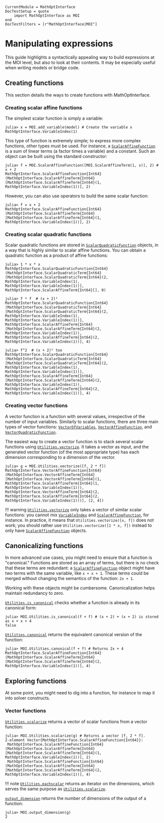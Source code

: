 ```@meta
CurrentModule = MathOptInterface
DocTestSetup = quote
    import MathOptInterface as MOI
end
DocTestFilters = [r"MathOptInterface|MOI"]
```

# Manipulating expressions

This guide highlights a syntactically appealing way to build expressions at the
MOI level, but also to look at their contents. It may be especially useful
when writing models or bridge code.

## Creating functions

This section details the ways to create functions with MathOptInterface.

### Creating scalar affine functions

The simplest scalar function is simply a variable:

```jldoctest expr; setup=:(model = MOI.Utilities.CachingOptimizer(MOI.Utilities.Model{Float64}(), MOI.Utilities.AUTOMATIC); )
julia> x = MOI.add_variable(model) # Create the variable x
MathOptInterface.VariableIndex(1)
```

This type of function is extremely simple; to express more complex functions,
other types must be used. For instance, a [`ScalarAffineFunction`](@ref) is a
sum of linear terms (a factor times a variable) and a constant. Such an object
can be built using the standard constructor:

```jldoctest expr
julia> f = MOI.ScalarAffineFunction([MOI.ScalarAffineTerm(1, x)], 2) # x + 2
MathOptInterface.ScalarAffineFunction{Int64}(MathOptInterface.ScalarAffineTerm{Int64}[MathOptInterface.ScalarAffineTerm{Int64}(1, MathOptInterface.VariableIndex(1))], 2)
```

However, you can also use operators to build the same scalar function:

```jldoctest expr
julia> f = x + 2
MathOptInterface.ScalarAffineFunction{Int64}(MathOptInterface.ScalarAffineTerm{Int64}[MathOptInterface.ScalarAffineTerm{Int64}(1, MathOptInterface.VariableIndex(1))], 2)
```

### Creating scalar quadratic functions

Scalar quadratic functions are stored in [`ScalarQuadraticFunction`](@ref)
objects, in a way that is highly similar to scalar affine functions. You can
obtain a quadratic function as a product of affine functions:

```jldoctest expr
julia> 1 * x * x
MathOptInterface.ScalarQuadraticFunction{Int64}(MathOptInterface.ScalarQuadraticTerm{Int64}[MathOptInterface.ScalarQuadraticTerm{Int64}(2, MathOptInterface.VariableIndex(1), MathOptInterface.VariableIndex(1))], MathOptInterface.ScalarAffineTerm{Int64}[], 0)

julia> f * f  # (x + 2)²
MathOptInterface.ScalarQuadraticFunction{Int64}(MathOptInterface.ScalarQuadraticTerm{Int64}[MathOptInterface.ScalarQuadraticTerm{Int64}(2, MathOptInterface.VariableIndex(1), MathOptInterface.VariableIndex(1))], MathOptInterface.ScalarAffineTerm{Int64}[MathOptInterface.ScalarAffineTerm{Int64}(2, MathOptInterface.VariableIndex(1)), MathOptInterface.ScalarAffineTerm{Int64}(2, MathOptInterface.VariableIndex(1))], 4)

julia> f^2  # (x + 2)² too
MathOptInterface.ScalarQuadraticFunction{Int64}(MathOptInterface.ScalarQuadraticTerm{Int64}[MathOptInterface.ScalarQuadraticTerm{Int64}(2, MathOptInterface.VariableIndex(1), MathOptInterface.VariableIndex(1))], MathOptInterface.ScalarAffineTerm{Int64}[MathOptInterface.ScalarAffineTerm{Int64}(2, MathOptInterface.VariableIndex(1)), MathOptInterface.ScalarAffineTerm{Int64}(2, MathOptInterface.VariableIndex(1))], 4)
```

### Creating vector functions

A vector function is a function with several values, irrespective of the number
of input variables. Similarly to scalar functions, there are three main types
of vector functions: [`VectorOfVariables`](@ref),
[`VectorAffineFunction`](@ref), and [`VectorQuadraticFunction`](@ref).

The easiest way to create a vector function is to stack several scalar
functions using [`Utilities.vectorize`](@ref). It takes a vector as input,
and the generated vector function (of the most appropriate type) has each
dimension corresponding to a dimension of the vector.

```jldoctest expr
julia> g = MOI.Utilities.vectorize([f, 2 * f])
MathOptInterface.VectorAffineFunction{Int64}(MathOptInterface.VectorAffineTerm{Int64}[MathOptInterface.VectorAffineTerm{Int64}(1, MathOptInterface.ScalarAffineTerm{Int64}(1, MathOptInterface.VariableIndex(1))), MathOptInterface.VectorAffineTerm{Int64}(2, MathOptInterface.ScalarAffineTerm{Int64}(2, MathOptInterface.VariableIndex(1)))], [2, 4])
```

!!! warning
    [`Utilities.vectorize`](@ref) only takes a vector of similar scalar
    functions: you cannot mix [`VariableIndex`](@ref) and
    [`ScalarAffineFunction`](@ref), for instance. In practice, it means that
    `Utilities.vectorize([x, f])` does not work; you should rather use
    `Utilities.vectorize([1 * x, f])` instead to only have
    [`ScalarAffineFunction`](@ref) objects.

## Canonicalizing functions

In more advanced use cases, you might need to ensure that a function is
"canonical." Functions are stored as an array of terms, but there is no check
that these terms are redundant: a [`ScalarAffineFunction`](@ref) object might
have two terms with the same variable, like `x + x + 1`. These terms could be
merged without changing the semantics of the function: `2x + 1`.

Working with these objects might be cumbersome. Canonicalization helps maintain
redundancy to zero.

[`Utilities.is_canonical`](@ref) checks whether a function is already in its
canonical form:

```jldoctest expr
julia> MOI.Utilities.is_canonical(f + f) # (x + 2) + (x + 2) is stored as x + x + 4
false
```

[`Utilities.canonical`](@ref) returns the equivalent canonical version of the
function:

```jldoctest expr
julia> MOI.Utilities.canonical(f + f) # Returns 2x + 4
MathOptInterface.ScalarAffineFunction{Int64}(MathOptInterface.ScalarAffineTerm{Int64}[MathOptInterface.ScalarAffineTerm{Int64}(2, MathOptInterface.VariableIndex(1))], 4)
```

## Exploring functions

At some point, you might need to dig into a function, for instance to map it
into solver constructs.

### Vector functions

[`Utilities.scalarize`](@ref) returns a vector of scalar functions from a
vector function:

```jldoctest expr
julia> MOI.Utilities.scalarize(g) # Returns a vector [f, 2 * f].
2-element Vector{MathOptInterface.ScalarAffineFunction{Int64}}:
 MathOptInterface.ScalarAffineFunction{Int64}(MathOptInterface.ScalarAffineTerm{Int64}[MathOptInterface.ScalarAffineTerm{Int64}(1, MathOptInterface.VariableIndex(1))], 2)
 MathOptInterface.ScalarAffineFunction{Int64}(MathOptInterface.ScalarAffineTerm{Int64}[MathOptInterface.ScalarAffineTerm{Int64}(2, MathOptInterface.VariableIndex(1))], 4)
```

!!! note
    [`Utilities.eachscalar`](@ref) returns an iterator on the dimensions, which
    serves the same purpose as [`Utilities.scalarize`](@ref).

[`output_dimension`](@ref) returns the number of dimensions of the
output of a function:

```jldoctest expr
julia> MOI.output_dimension(g)
2
```

